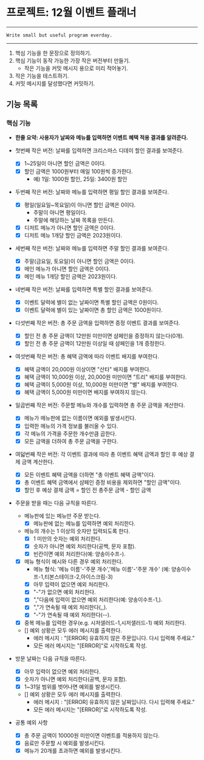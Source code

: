 # 프로젝트: 12월 이벤트 플래너

#### <Programming process>

---
    Write small but useful program everday.
---

1. 핵심 기능을 한 문장으로 정의하기.
2. 핵심 기능이 동작 가능한 가장 작은 버전부터 만들기.
   - 작은 기능을 커밋 메시지 용으로 미리 적어놓기.
3. 작은 기능을 테스트하기.
4. 커밋 메시지를 달성했다면 커밋하기.


## 기능 목록

### 핵심 기능

- **한줄 요약: 사용자가 날짜와 메뉴를 입력하면 이벤트 혜택 적용 결과를 알려준다.**

- 첫번째 작은 버전: 날짜를 입력하면 크리스마스 디데이 할인 결과를 보여준다.
  - [x] 1~25일이 아니면 할인 금액은 0이다.
  - [x] 할인 금액은 1000원부터 매일 100원씩 증가한다.
    - 예) 1일: 1000원 할인, 25일: 3400원 할인

- 두번째 작은 버전: 날짜와 메뉴를 입력하면 평일 할인 결과를 보여준다.
  - [x] 평일(일요일~목요일)이 아니면 할인 금액은 0이다.
    - 주말이 아니면 평일이다.
    - 주말에 해당하는 날짜 목록을 만든다.
  - [x] 디저트 메뉴가 아니면 할인 금액은 0이다.
  - [x] 디저트 메뉴 1개당 할인 금액은 2023원이다.

- 세번째 작은 버전: 날짜와 메뉴를 입력하면 주말 할인 결과를 보여준다.
  - [x] 주말(금요일, 토요일)이 아니면 할인 금액은 0이다.
  - [x] 메인 메뉴가 아니면 할인 금액은 0이다.
  - [x] 메인 메뉴 1개당 할인 금액은 2023원이다.

- 네번째 작은 버전: 날짜를 입력하면 특별 할인 결과를 보여준다.
  - [x] 이벤트 달력에 별이 없는 날짜이면 특별 할인 금액은 0원이다.
  - [x] 이벤트 달력에 별이 있는 날짜이면 총 할인 금액은 1000원이다.

- 다섯번째 작은 버전: 총 주문 금액을 입력하면 증정 이벤트 결과를 보여준다.
  - [x] 할인 전 총 주문 금액이 12만원 미만이면 샴페인을 증정하지 않는다(0개).
  - [x] 할인 전 총 주문 금액이 12만원 이상일 때 샴페인을 1개 증정한다.

- 여섯번째 작은 버전: 총 혜택 금액에 따라 이벤트 배지를 부여한다.
  - [x] 혜택 금액이 20,000원 이상이면 "산타" 배지를 부여한다.
  - [x] 혜택 금액이 10,000원 이상, 20,000원 미만이면 "트리" 배지를 부여한다.
  - [x] 혜택 금액이 5,000원 이상, 10,000원 미만이면 "별" 배지를 부여한다.
  - [x] 혜택 금액이 5,000원 미만이면 배지를 부여하지 않는다.

- 일곱번째 작은 버전: 주문할 메뉴와 개수를 입력하면 총 주문 금액을 계산한다.
  - [x] 메뉴가 메뉴판에 없는 이름이면 예외를 발생시킨다.
  - [x] 입력한 메뉴의 가격 정보를 불러올 수 있다.
  - [x] 각 메뉴의 가격을 주문한 개수만큼 곱한다.
  - [x] 모든 금액을 더하여 총 주문 금액을 구한다.

- 여덟번째 작은 버전: 각 이벤트 결과에 따라 총 이벤트 혜택 금액과 할인 후 예상 결제 금액 계산한다.
  - [x] 모든 이벤트 혜택 금액을 더하면 "총 이벤트 혜택 금액"이다.
  - [x] 총 이벤트 혜택 금액에서 샴페인 증정 비용을 제외하면 "할인 금액"이다.
  - [x] 할인 후 예상 결제 금액 = 할인 전 총주문 금액 - 할인 금액

- 주문을 받을 때는 다음 규칙을 따른다.
  - 메뉴판에 있는 메뉴만 주문 받는다.
    - [x] 메뉴판에 없는 메뉴를 입력하면 예외 처리한다.
  - 메뉴의 개수는 1 이상의 숫자만 입력되도록 한다.
    - [x] 1 미만의 숫자는 예외 처리한다.
    - [x] 숫자가 아니면 예외 처리한다(공백, 문자 포함).
    - [x] 빈칸이면 예외 처리한다(예: 양송이수프-).
  - [x] 메뉴 형식이 예시와 다른 경우 예외 처리한다.
    - 메뉴 형식: '메뉴 이름'-'주문 개수','메뉴 이름'-'주문 개수' (예: 양송이수프-1,티본스테이크-2,아이스크림-3)
    - [x] 아무 입력이 없으면 예외 처리한다.
    - [x] "-"가 없으면 예외 처리한다.
    - [x] ","다음에 입력이 없으면 예외 처리한다(예: 양송이수프-1,).
    - [x] ","가 연속될 때 예외 처리한다(,,).
    - [x] "-"가 연속될 때 예외 처리한다(--).
  - [x] 중복 메뉴를 입력한 경우(e.g. 시저샐러드-1,시저샐러드-1) 예외 처리한다.
  - [] 예외 상황은 모두 에러 메시지를 출력한다.
    - 에러 메시지 : "[ERROR] 유효하지 않은 주문입니다. 다시 입력해 주세요."
    - 모든 에러 메시지는 "[ERROR]"로 시작하도록 작성.

- 방문 날짜는 다음 규칙을 따른다.
  - [x] 아무 입력이 없으면 예외 처리한다.
  - [x] 숫자가 아니면 예외 처리한다(공백, 문자 포함).
  - [x] 1~31일 범위를 벗어나면 예외를 발생시킨다.
  - [] 예외 상황은 모두 에러 메시지를 출력한다.
    - 에러 메시지 : "[ERROR] 유효하지 않은 날짜입니다. 다시 입력해 주세요."
    - 모든 에러 메시지는 "[ERROR]"로 시작하도록 작성.

- 공통 예외 사항
  - [x] 총 주문 금액이 10000원 미만이면 이벤트를 적용하지 않는다.
  - [x] 음료만 주문할 시 예외를 발생시킨다.
  - [x] 메뉴가 20개를 초과하면 예외를 발생시킨다.
